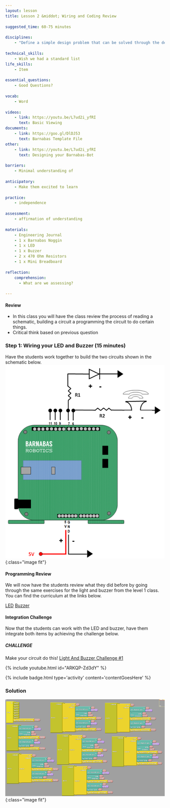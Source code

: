 ```yaml
---
layout: lesson
title: Lesson 2 &middot; Wiring and Coding Review

suggested_time: 60-75 minutes  

disciplines:
    - "Define a simple design problem that can be solved through the development of an object, tool, process, or system and includes several criteria for success and constraints on materials, time, or cost. (3-5-ETS1-1)"

technical_skills:
    - Wish we had a standard list
life_skills:
    - Item

essential_questions: 
    - Good Questions?

vocab:
    - Word

videos:
    - link: https://youtu.be/L7ud2i_yfRI
      text: Basic Viewing 
documents:
    - link: https://goo.gl/DlDJ53
      text: Barnabas Template File
other:
    - link: https://youtu.be/L7ud2i_yfRI
      text: Designing your Barnabas-Bot

barriers: 
    - Minimal understanding of 

anticipatory:
    - Make them excited to learn

practice:
    - independence

assessment:
    - affirmation of understanding

materials:
    - Engineering Journal
    - 1 x Barnabas Noggin
    - 1 x LED
    - 1 x Buzzer
    - 2 x 470 Ohm Resistors
    - 1 x Mini Breadboard

reflection:
    comprehension:
      - What are we assessing?

---
```


#### Review
   * In this class you will have the class review the process of reading a schematic, building a circuit a programming the circuit to do certain things.  
   * Critical think based on previous question

### Step 1: Wiring your LED and Buzzer (15 minutes) 
Have the students work together to build the two circuits shown in the schematic below. 
![fig 2.1](fig-2_1.png){:class="image fit"}

#### Programming Review
We will now have the students review what they did before by going through the same exercises for the light and buzzer from the level 1 class.  You can find the curriculum at the links below.

[LED](lesson/06/index.html#LED)
[Buzzer](lesson/06#Buzzer)

#### Integration Challenge
Now that the students can work with the LED and buzzer, have them integrate both items by achieving the challenge below.

##### CHALLENGE 
Make your circuit do this!
[Light And Buzzer Challenge #1](https://youtu.be/ARKQP-Zd3dY)

{% include youtube.html id="ARKQP-Zd3dY" %}

{% include badge.html type='activity' content='contentGoesHere' %}

### Solution 
![fig 2.2](led_buzzer_challenge_2.png){:class="image fit"}
